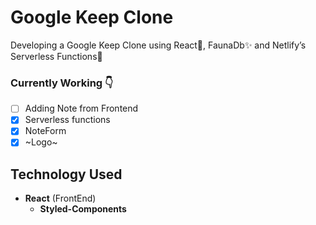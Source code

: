 # Google Keep Clone
Developing a Google Keep Clone using React🚀, FaunaDb✨ and Netlify’s Serverless Functions🤩

### Currently Working 👇
- [ ] Adding Note from Frontend
- [X] Serverless functions
- [x] NoteForm
- [x] ~Logo~

## Technology Used
* **React** (FrontEnd)
    * **Styled-Components** 
